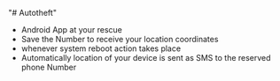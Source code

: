 "# Autotheft" 
- Android App at your rescue
- Save the Number to receive your location coordinates
- whenever system reboot action takes place
- Automatically location of your device is sent as SMS to the reserved phone Number
